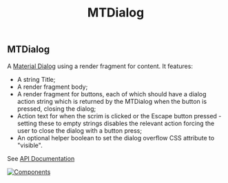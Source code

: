 ﻿---
uid: C.MTDialog
title: MTDialog
---
## MTDialog

A [Material Dialog](https://material.io/develop/web/components/dialogs/) using a render fragment for content. It features:

- A string Title;
- A render fragment body;
- A render fragment for buttons, each of which should have a dialog action string which is returned by the MTDialog when the button is pressed, closing the dialog;
- Action text for when the scrim is clicked or the Escape button pressed - setting these to empty strings disables the relevant action forcing the user to close the dialog with a button press;
- An optional helper boolean to set the dialog overflow CSS attribute to "visible".

See [API Documentation](~/api/BlazorMdc.MTDialog.html)

[![Components](https://img.shields.io/static/v1?label=Components&message=Core&color=blue)](~/articles/CoreComponents.html)